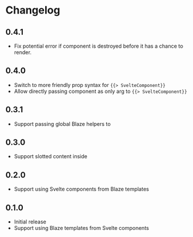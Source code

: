 # Changelog

## 0.4.1
- Fix potential error if component is destroyed before it has a chance to render.

## 0.4.0
- Switch to more friendly prop syntax for `{{> SvelteComponent}}`
- Allow directly passing component as only arg to `{{> SvelteComponent}}`

## 0.3.1
- Support passing global Blaze helpers to <BlazeTemplate>

## 0.3.0
- Support slotted content inside <BlazeTemplate>

## 0.2.0
- Support using Svelte components from Blaze templates

## 0.1.0
- Initial release
- Support using Blaze templates from Svelte components
